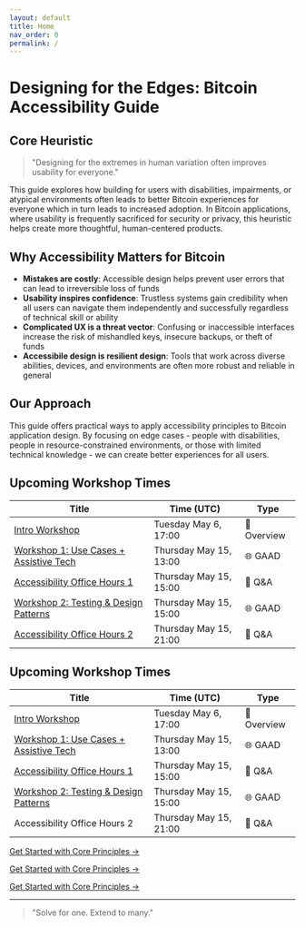 ```yaml
---
layout: default
title: Home
nav_order: 0
permalink: /
---
```


# Designing for the Edges: Bitcoin Accessibility Guide

## Core Heuristic

> "Designing for the extremes in human variation often improves usability for everyone."

This guide explores how building for users with disabilities, impairments, or atypical environments often leads to better Bitcoin experiences for everyone which in turn leads to increased adoption. In Bitcoin applications, where usability is frequently sacrificed for security or privacy, this heuristic helps create more thoughtful, human-centered products.

## Why Accessibility Matters for Bitcoin

- **Mistakes are costly**: Accessible design helps prevent user errors that can lead to irreversible loss of funds
- **Usability inspires confidence**: Trustless systems gain credibility when all users can navigate them independently and successfully regardless of technical skill or ability
- **Complicated UX is a threat vector**: Confusing or inaccessible interfaces increase the risk of mishandled keys, insecure backups, or theft of funds
- **Accessibile design is resilient design**: Tools that work across diverse abilities, devices, and environments are often more robust and reliable in general

## Our Approach

This guide offers practical ways to apply accessibility principles to Bitcoin application design. By focusing on edge cases - people with disabilities, people in resource-constrained environments, or those with limited technical knowledge - we can create better experiences for all users.

## Upcoming Workshop Times

| Title | Time (UTC) | Type |
|-------|------------|------|
| [Intro Workshop](https://github.com/BitcoinDesign/Meta/issues/780) | Tuesday May 6, 17:00| 🧠 Overview |
| [Workshop 1: Use Cases + Assistive Tech](https://github.com/BitcoinDesign/Meta/issues/788) | Thursday May 15, 13:00 | 🌐 GAAD |
| [Accessibility Office Hours 1](https://github.com/BitcoinDesign/Meta/issues/784) | Thursday May 15, 15:00 | 💬 Q&A |
| [Workshop 2: Testing & Design Patterns](https://github.com/BitcoinDesign/Meta/issues/785) | Thursday May 15, 15:00 | 🌐 GAAD |
| [Accessibility Office Hours 2]() | Thursday May 15, 21:00 | 💬 Q&A |

## Upcoming Workshop Times

<table>
    <thead>
        <tr>
            <th>Title</th>
            <th>Time (UTC)</th>
            <th>Type</th>
        </tr>
    </thead>
    <tbody>
        <tr>
            <td><a href="https://github.com/BitcoinDesign/Meta/issues/780">Intro Workshop</a></td>
            <td>Tuesday May 6, 17:00</td>
            <td><span aria-hidden="true">🧠</span> Overview</td>
        </tr>
        <tr>
            <td><a href="https://github.com/BitcoinDesign/Meta/issues/788">Workshop 1: Use Cases + Assistive Tech</a></td>
            <td>Thursday May 15, 13:00</td>
            <td><span aria-hidden="true">🌐</span> GAAD</td>
        </tr>
        <tr>
            <td><a href="https://github.com/BitcoinDesign/Meta/issues/784">Accessibility Office Hours 1</a></td>
            <td>Thursday May 15, 15:00</td>
            <td><span aria-hidden="true">💬</span> Q&A</td>
        </tr>
        <tr>
            <td><a href="https://github.com/BitcoinDesign/Meta/issues/785">Workshop 2: Testing & Design Patterns</a></td>
            <td>Thursday May 15, 15:00</td>
            <td><span aria-hidden="true">🌐</span> GAAD</td>
        </tr>
        <tr>
            <td>Accessibility Office Hours 2</td>
            <td>Thursday May 15, 21:00</td>
            <td><span aria-hidden="true">💬</span> Q&A</td>
        </tr>
    </tbody>
</table>

<a href="principles.html">Get Started with Core Principles →</a>

[Get Started with Core Principles →](principles.html)

[Get Started with Core Principles →](principles.html)

---

> "Solve for one. Extend to many."

